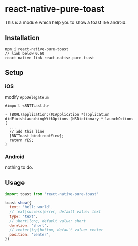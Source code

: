 # react-native-pure-toast

This is a module which help you to show a toast like android.

## Installation

```
npm i react-native-pure-toast
// link below 0.60
react-native link react-native-pure-toast
```

## Setup

### iOS

modify `AppDelegate.m`

```oc
#import <RNTToast.h>

- (BOOL)application:(UIApplication *)application didFinishLaunchingWithOptions:(NSDictionary *)launchOptions
{
  ...
  // add this line
  [RNTToast bind:rootView];
  return YES;
}
```

### Android

nothing to do.

## Usage

```js
import toast from 'react-native-pure-toast'

toast.show({
  text: 'hello world',
  // text|success|error, default value: text
  type: 'text',
  // short|long, default value: short
  duration: 'short',
  // center|top|bottom, default value: center
  position: 'center',
})
```
